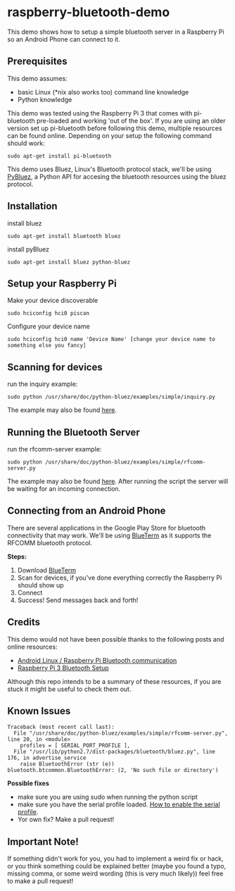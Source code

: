 # raspberry-bluetooth-demo

This demo shows how to setup a simple bluetooth server in a Raspberry Pi so an Android Phone can connect to it.

## Prerequisites
This demo assumes:
* basic Linux (*nix also works too) command line knowledge
* Python knowledge

This demo was tested using the Raspberry Pi 3 that comes with pi-bluetooth pre-loaded and working 'out of the box'. If you are using an older version set up pi-bluetooth before following this demo, multiple resources can be found online. Depending on your setup the following command should work:

```
sudo apt-get install pi-bluetooth
```

This demo uses Bluez, Linux's Bluetooth protocol stack, we'll be using [PyBluez](https://github.com/karulis/pybluez), a Python API for accesing the bluetooth resources using the bluez protocol.

## Installation

install bluez
```
sudo apt-get install bluetooth bluez
```

install pyBluez
```
sudo apt-get install bluez python-bluez
```

## Setup your Raspberry Pi

Make your device discoverable
```
sudo hciconfig hci0 piscan
```
Configure your device name
```
sudo hciconfig hci0 name 'Device Name' [change your device name to something else you fancy]
```

## Scanning for devices
run the inquiry example:
```
sudo python /usr/share/doc/python-bluez/examples/simple/inquiry.py
```

The example may also be found [here](https://github.com/karulis/pybluez/blob/master/examples/simple/inquiry.py).


## Running the Bluetooth Server
run the rfcomm-server example:
```
sudo python /usr/share/doc/python-bluez/examples/simple/rfcomm-server.py
```

The example may also be found [here](https://github.com/karulis/pybluez/blob/master/examples/simple/rfcomm-server.py). After running the script the server will be waiting for an incoming connection.

## Connecting from an Android Phone
There are several applications in the Google Play Store for bluetooth connectivity that may work. We'll be using [BlueTerm](https://play.google.com/store/apps/details?id=es.pymasde.blueterm&hl=en) as it supports the RFCOMM bluetooth protocol.

__Steps:__  
1. Download [BlueTerm](https://play.google.com/store/apps/details?id=es.pymasde.blueterm&hl=en)  
2. Scan for devices, if you've done everything correctly the Raspberry Pi should show up  
3. Connect  
4. Success! Send messages back and forth!  

## Credits
This demo would not have been possible thanks to the following posts and online resources:
* [Android Linux / Raspberry Pi Bluetooth communication](http://blog.davidvassallo.me/2014/05/11/android-linux-raspberry-pi-bluetooth-communication/)  
* [Raspberry Pi 3 Bluetooth Setup](https://www.raspberrypi.org/forums/viewtopic.php?f=28&t=138145)  

Although this repo intends to be a summary of these resources, if you are stuck it might be useful to check them out.

## Known Issues

```
Traceback (most recent call last):
  File "/usr/share/doc/python-bluez/examples/simple/rfcomm-server.py", line 20, in <module>
    profiles = [ SERIAL_PORT_PROFILE ], 
  File "/usr/lib/python2.7/dist-packages/bluetooth/bluez.py", line 176, in advertise_service
    raise BluetoothError (str (e))
bluetooth.btcommon.BluetoothError: (2, 'No such file or directory')
```
__Possible fixes__
* make sure you are using sudo when running the python script
* make sure you have the serial profile loaded. [How to enable the serial profile](https://www.raspberrypi.org/forums/viewtopic.php?f=63&t=133263).
* Yor own fix? Make a pull request!

## Important Note!
If something didn't work for you, you had to implement a weird fix or hack, or you think something could be explained better (maybe you found a typo, missing comma, or some weird wording (this is very much likely)) feel free to make a pull request!
